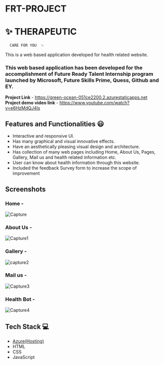 # FRT-PROJECT
# ✨ THERAPEUTIC
      CARE FOR YOU  ✨

This is a web based application developed for health related website.

### This web based application has been developed for the accomplishment of Future Ready Talent Internship program launched by Microsoft, Future Skills Prime, Quess, Github and EY.


**Project Link** - https://green-ocean-051ce2200.2.azurestaticapps.net
**Project demo video link** - https://www.youtube.com/watch?v=e6HzMdQJ4ls

## Features and Functionalities 😃

- Interactive and responsive UI.
- Has many graphical and visual innovative effects.
- Have an aesthetically pleasing visual design and architecture.
- Has collection of many web pages including Home, About Us, Pages, Gallery, Mail us and health related information etc.
- User can know about health information through this website.
- Included the feedback Survey form to increase the scope of improvement 

## Screenshots


### Home -

![Capture](https://user-images.githubusercontent.com/118171574/214290406-e2919aeb-156d-481b-b599-cc14b907c0aa.PNG)

   

### About Us -


![Capture1](https://user-images.githubusercontent.com/118171574/214290563-247df910-b05f-4924-a759-a8766648b91d.PNG)


### Gallery -

![capture2](https://user-images.githubusercontent.com/118171574/214290736-40cd89c1-592a-4933-a4bf-dd6a1ad1feb9.PNG)
### Mail us -

![Capture3](https://user-images.githubusercontent.com/118171574/214290888-dbe539f7-289a-4036-96f7-e49a98e33e44.PNG)

###  Health Bot -
![Capture4](https://user-images.githubusercontent.com/118171574/214290999-1fe6ab2a-0e08-4ca7-a00b-6cd1805ad7f6.PNG)

## Tech Stack 💻

- [Azure(Hosting)](https://azure.microsoft.com/en-in/features/azure-portal/)
- HTML
- CSS
- JavaScript
